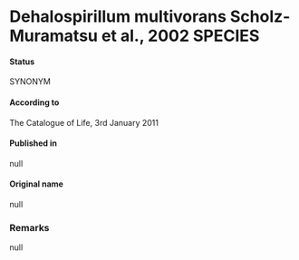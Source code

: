 Dehalospirillum multivorans Scholz-Muramatsu et al., 2002 SPECIES
=======

#### Status
SYNONYM

#### According to
The Catalogue of Life, 3rd January 2011

#### Published in
null

#### Original name
null

### Remarks
null